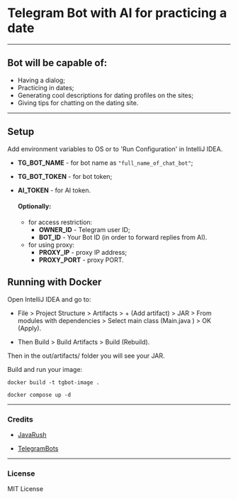 # Telegram Bot with AI for practicing a date

---

## Bot will be capable of:
* Having a dialog;
* Practicing in dates;
* Generating cool descriptions for dating profiles on the sites;
* Giving tips for chatting on the dating site.

---

## Setup

Add environment variables to OS or to 'Run Configuration' in IntelliJ IDEA.
* **TG_BOT_NAME** - for bot name as `"full_name_of_chat_bot"`;
* **TG_BOT_TOKEN** - for bot token;
* **AI_TOKEN** - for AI token.

  #### Optionally: 
  * for access restriction:
    * **OWNER_ID** - Telegram user ID;
    * **BOT_ID** - Your Bot ID (in order to forward replies from AI).
  * for using proxy:
    * **PROXY_IP** - proxy IP address;
    * **PROXY_PORT** - proxy PORT.

## Running with Docker

Open IntelliJ IDEA and go to:

   * File > Project Structure > Artifacts > + (Add artifact) > JAR > From modules with dependencies > Select main class (Main.java ) > OK (Apply). 

   * Then Build > Build Artifacts > Build (Rebuild). 

Then in the out/artifacts/ folder you will see your JAR.

Build and run your image:

```
docker build -t tgbot-image .

docker compose up -d
```

---
### Credits
* [JavaRush](https://javarush.com)

* [TelegramBots](https://github.com/rubenlagus/TelegramBots)


---

### License
MIT License